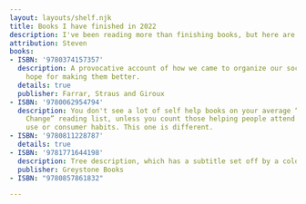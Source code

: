 ```yaml
---
layout: layouts/shelf.njk
title: Books I have finished in 2022
description: I've been reading more than finishing books, but here are the ones I've gotten through so far this year.
attribution: Steven
books:
- ISBN: '9780374157357'
  description: A provocative account of how we came to organize our societies provides
    hope for making them better.
  details: true
  publisher: Farrar, Straus and Giroux
- ISBN: '9780062954794'
  description: You don't see a lot of self help books on your average “Global Climate
    Change” reading list, unless you count those helping people attend to their energy
    use or consumer habits. This one is different.
- ISBN: '9780811228787'
  details: true
- ISBN: '9781771644198'
  description: Tree description, which has a subtitle set off by a colon. Watch out!.
  publisher: Greystone Books
- ISBN: "9780857861832"

---
```

